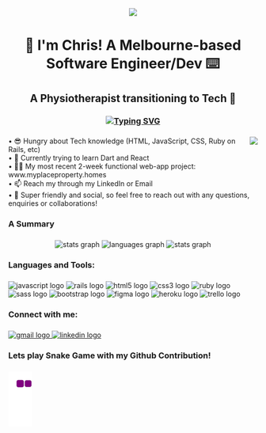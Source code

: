 <div align="center">
  <img height="300" src="https://rishavanand.github.io/static/images/greetings.gif"  />
</div>

###

<h1 align="center">👋 I'm Chris! A Melbourne-based Software Engineer/Dev ⌨️</h1>

###

<h2 align="center">A Physiotherapist transitioning to Tech 🤖</h2>

###

<h3 align="center"><a href="https://git.io/typing-svg"><img src="https://readme-typing-svg.herokuapp.com?font=Arial&duration=3800&pause=10000&color=F7F7F7&background=252525EE&center=true&vCenter=true&multiline=true&width=400&height=45&lines=And+I+couldn't+be+more+excited+about+it!+%F0%9F%8E%89" alt="Typing SVG"/></a></h3>

###

<img align="right" height="140" src="https://camo.githubusercontent.com/0954d3b7bbef4ebd9dc69e3e010276d8ec4f31a508007b8b46b69b40734cc868/68747470733a2f2f6d69726f2e6d656469756d2e636f6d2f6d61782f313430302f302a432d6350503944324d497965657841542e676966"  />

###

<p align="left">• 😎 Hungry about Tech knowledge (HTML, JavaScript, CSS, Ruby on Rails, etc)<br>• 🌱 Currently trying to learn Dart and React<br>• 👨‍💻 My most recent 2-week functional web-app project: www.myplaceproperty.homes<br>• 📫 Reach my through my LinkedIn or Email<br>• 💬  Super friendly and social, so feel free to reach out with any questions, enquiries or collaborations!</p>

###

<h3 align="left">A Summary</h3>

###

<div align="center">
  <img src="https://github-readme-stats.vercel.app/api?hide_title=false&hide_rank=false&show_icons=true&include_all_commits=true&count_private=true&disable_animations=false&theme=dracula&locale=en&hide_border=false&username=CRaph97" height="150" alt="stats graph"  />
  <img src="https://github-readme-stats.vercel.app/api/top-langs?locale=en&hide_title=false&layout=compact&card_width=320&langs_count=7&theme=dracula&hide_border=false&username=CRaph97" height="150" alt="languages graph"  />
  <img src="https://github-profile-summary-cards.vercel.app/api/cards/profile-details?username=CRaph97&theme=vue" height="180" alt="stats graph"  />
</div>

###

<h3 align="left">Languages and Tools:</h3>

###

<div align="left">
  <img src="https://cdn.jsdelivr.net/gh/devicons/devicon/icons/javascript/javascript-original.svg" height="45" width="57" alt="javascript logo"  />
  <img src="https://cdn.jsdelivr.net/gh/devicons/devicon/icons/rails/rails-original-wordmark.svg" height="45" width="57" alt="rails logo"  />
  <img src="https://cdn.jsdelivr.net/gh/devicons/devicon/icons/html5/html5-original.svg" height="45" width="57" alt="html5 logo"  />
  <img src="https://cdn.jsdelivr.net/gh/devicons/devicon/icons/css3/css3-original.svg" height="45" width="57" alt="css3 logo"  />
  <img src="https://cdn.jsdelivr.net/gh/devicons/devicon/icons/ruby/ruby-original.svg" height="45" width="57" alt="ruby logo"  />
  <img src="https://cdn.jsdelivr.net/gh/devicons/devicon/icons/sass/sass-original.svg" height="45" width="57" alt="sass logo"  />
  <img src="https://cdn.jsdelivr.net/gh/devicons/devicon/icons/bootstrap/bootstrap-original.svg" height="45" width="57" alt="bootstrap logo"  />
  <img src="https://cdn.jsdelivr.net/gh/devicons/devicon/icons/figma/figma-original.svg" height="45" width="57" alt="figma logo"  />
  <img src="https://cdn.jsdelivr.net/gh/devicons/devicon/icons/heroku/heroku-original.svg" height="45" width="57" alt="heroku logo"  />
  <img src="https://cdn.jsdelivr.net/gh/devicons/devicon/icons/trello/trello-plain.svg" height="45" width="57" alt="trello logo"  />
</div>

###

<h3 align="left">Connect with me:</h3>

###

<div align="left">
  <a href="christopher.raphael97@gmail.com" target="_blank">
    <img src="https://img.shields.io/static/v1?message=Gmail&logo=gmail&label=&color=D14836&logoColor=white&labelColor=&style=for-the-badge" height="40" alt="gmail logo"  />
  </a>
  <a href="https://www.linkedin.com/in/christopher-raphael" target="_blank">
    <img src="https://img.shields.io/static/v1?message=LinkedIn&logo=linkedin&label=&color=0077B5&logoColor=white&labelColor=&style=for-the-badge" height="40" alt="linkedin logo"  />
  </a>
</div>

###

<h3 align="left">Lets play Snake Game with my Github Contribution!</h3>

###
![snake gif](https://github.com/CRaph97/CRaph97/blob/output/github-contribution-grid-snake.gif)
###
